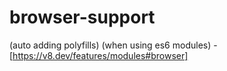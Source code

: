 # browser-support

(auto adding polyfills)
(when using es6 modules) - [https://v8.dev/features/modules#browser]
